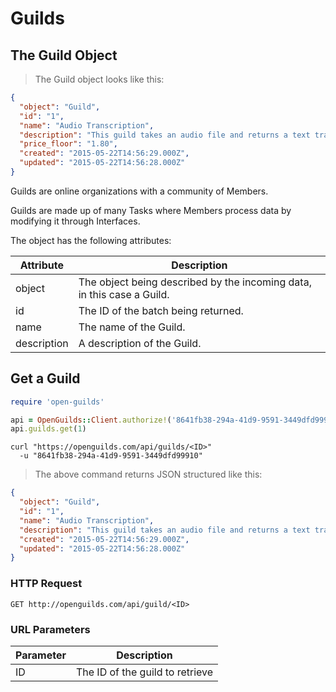 # Guilds

## The Guild Object
> The Guild object looks like this:

```json
{
  "object": "Guild",
  "id": "1",
  "name": "Audio Transcription",
  "description": "This guild takes an audio file and returns a text transcription",
  "price_floor": "1.80",
  "created": "2015-05-22T14:56:29.000Z",
  "updated": "2015-05-22T14:56:28.000Z"
}
```

Guilds are online organizations with a community of Members.

Guilds are made up of many Tasks where Members process data by modifying it
through Interfaces.

The object has the following attributes:

Attribute | Description
--------- | -----------
object | The object being described by the incoming data, in this case a Guild.
id | The ID of the batch being returned.
name | The name of the Guild.
description | A description of the Guild.

## Get a Guild
```ruby
require 'open-guilds'

api = OpenGuilds::Client.authorize!('8641fb38-294a-41d9-9591-3449dfd99910')
api.guilds.get(1)
```

```shell
curl "https://openguilds.com/api/guilds/<ID>"
  -u "8641fb38-294a-41d9-9591-3449dfd99910"
```

> The above command returns JSON structured like this:

```json
{
  "object": "Guild",
  "id": "1",
  "name": "Audio Transcription",
  "description": "This guild takes an audio file and returns a text transcription",
  "created": "2015-05-22T14:56:29.000Z",
  "updated": "2015-05-22T14:56:28.000Z"
}

```

### HTTP Request

`GET http://openguilds.com/api/guild/<ID>`

### URL Parameters

Parameter | Description
--------- | -----------
ID | The ID of the guild to retrieve
